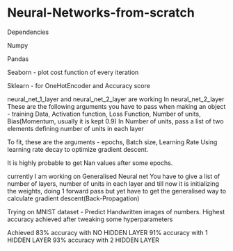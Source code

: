 # Neural-Networks-from-scratch
Dependencies

Numpy

Pandas

Seaborn - plot cost function of every iteration

Sklearn - for OneHotEncoder and Accuracy score

neural_net_1_layer and neural_net_2_layer are working
In neural_net_2_layer
These are the following arguments you have to pass when making an object -
training Data, Activation function, Loss Function, Number of units, Bias(Momentum, usually it is kept 0.9)
In Number of units, pass a list of two elements defining number of units in each layer

To fit, these are the arguments -
epochs, Batch size, Learning Rate
Using learning rate decay to optimize gradient descent.

It is highly probable to get Nan values after some epochs.

currently I am working on Generalised Neural net
You have to give a list of number of layers, number of units in each layer and till now it is
initializing the weights, doing 1 forward pass but yet have to get the generalised way to calculate gradient descent(Back-Propagation)

Trying on MNIST dataset -
Predict Handwritten images of numbers.
Highest accuracy achieved after tweaking some hyperparameters

Achieved 83% accuracy with NO HIDDEN LAYER
91% accuracy with 1 HIDDEN LAYER
93% accuracy with 2 HIDDEN LAYER

